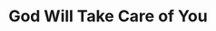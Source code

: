 ---
index: 10
layout: default
title: God Will Take Care of You
event: Selma to Montgomery March
artist: Hosea Williams and Marchers
genre: Hymn
writer: Walter Stillman Martin and Civilla Durfee Martin
producer: Carl Benkert
album: 'Freedom Songs: Selma, Alabama'
label: Folkways Records
country: USA
language: English
duration: '3:13'
released: 1965
video: https://www.youtube.com/embed/SqhuffBlD4I
description: God Will Take Care of You was originally a hymn written by husband and wife Walter Stillman Martin and Civilla Durfee Martin which was published in a song book written for a school.
description1: God Will Take Care of You was sung with the marchers and Hosea Williams who led the march.
award1:
award2:
award3:
versions: Aretha Franklin (1972)
source1: God Will Take Care of You, <em> Hymnary.org</em>
source1-url: https://hymnary.org/text/be_not_dismayed_whateer_betide

---